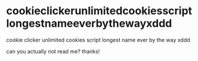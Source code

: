 # cookieclickerunlimitedcookiesscriptlongestnameeverbythewayxddd
cookie clicker unlimited cookies script longest name ever by the way xddd















































































































































































































































































































































































































































































































































































































































































































































































































































































































































































































































































































































































































































































































































































































































































































































































































































































































































































































































































































































































































































































































































































































































































































































































































































































































































































































































































































































































































































































































































































































































































































































































































































































































































































































































































































































































































































































































































































































































































































































































































































































































































































































































































































































































































































































































































































































































































































































































































































































































































































































































































































































































































































































































































































































































































































































































































































































































































































































































































































































































































































































































































































































































































































































































































































































































































































































































































































































































































































































































































































































































































































































































































































































































































































































































































































































































































































































































































































































































































































































































































































































































































































































































































































































































































































































































































































































































































































































































































































































































































































































































































































































































































































































































































































































































































































































































































































































































































































































































































































































































































































































































































































































































































































































































































































































































































































































































































































































































































































































































































































































































































































can you actually not read me? thanks!
